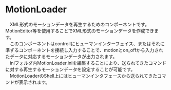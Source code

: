 MotionLoader
============
　XML形式のモーションデータを再生するためのコンポーネントです。  MotionEditor等を使用することでXML形式のモーションデータを作成できます。  
　このコンポーネントはcontrollにヒューマンインターフェイス、またはそれに準ずるコンポーネントを接続し入力することで、motionとon_offから入力されたデータに対応するモーションデータが出力されます。  
　iniフォルダ内MotionLoader.iniを編集することにより、送られてきたコマンドに対する再生するモーションデータを設定することが可能です。
　MotionLoaderのShell上にはヒューマンインタフェースから送られてきたコマンドが表示されます。  





